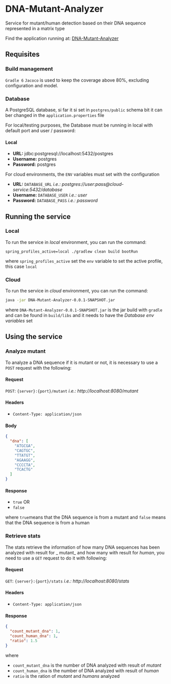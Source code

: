 # DNA-Mutant-Analyzer

Service for mutant/human detection based on their DNA sequence represented in a matrix type

Find the application running at: [DNA-Mutant-Analyzer](https://dhk-dna-analyzer.herokuapp.com/)

## Requisites

### Build management

`Gradle 6`
`Jacoco` is used to keep the coverage above 80%, excluding configuration and model.

### Database

A PostgreSQL database, si far it si set in `postgres/public` schema bit it can ber changed in
the `application.properties` file

For local/testing purposes, the Database must be running in local with default port and user /
password:

#### Local

* **URL:** jdbc:postgresql://localhost:5432/postgres
* **Username:** postgres
* **Password:** postgres

For cloud environments, the `ENV` variables must set with the configuration

* **URL:** `DATABASE_URL` _i.e.: postgres://user:pass@cloud-service:5432/database_
* **Username:** `DATABASE_USER` _i.e.: user_
* **Password:** `DATABASE_PASS` _i.e.: password_

## Running the service

### Local

To run the service in _local_ environment, you can run the command:

```shell
spring_profiles_active=local ./gradlew clean build bootRun
```

where `spring_profiles_active` set the `env` variable to set the active profile, this case `local`

### Cloud

To run the service in _cloud_ environment, you can run the command:

```bash
java -jar DNA-Mutant-Analyzer-0.0.1-SNAPSHOT.jar
```

where `DNA-Mutant-Analyzer-0.0.1-SNAPSHOT.jar` is the jar build with `gradle` and can be found
in `build/libs` and it needs to have the _Database env variables_ set

## Using the service

### Analyze mutant

To analyze a DNA sequence if it is mutant or not, it is necessary to use a `POST` request with the
following:

#### Request

`POST`: `{server}:{port}/mutant` _i.e.: http://localhost:8080/mutant_

#### Headers

* `Content-Type: application/json`

#### Body

```json
{
  "dna": [
    "ATGCGA",
    "CAGTGC",
    "TTATGT",
    "AGAAGG",
    "CCCCTA",
    "TCACTG"
  ]
}
```

#### Response

* `true`
  OR
* `false`

where `true`means that the DNA sequence is from a mutant and `false` means that the DNA sequence is
from a human

### Retrieve stats

The stats retrieve the information of how many DNA sequences has been analyzed with result for _
mutant_ and how many with result for _human_, you need to use a `GET` request to do it with
following:

#### Request

`GET`: `{server}:{port}/stats` _i.e.: http://localhost:8080/stats_

#### Headers

* `Content-Type: application/json`

#### Response

```json
{
  "count_mutant_dna": 1,
  "count_human_dna": 1,
  "ratio": 1.5
}
```

where

* `count_mutant_dna` is the number of DNA analyzed with result of _mutant_
* `count_human_dna` is the number of DNA analyzed with result of _human_
* `ratio` is the ration of _mutant_ and _humans_ analyzed
